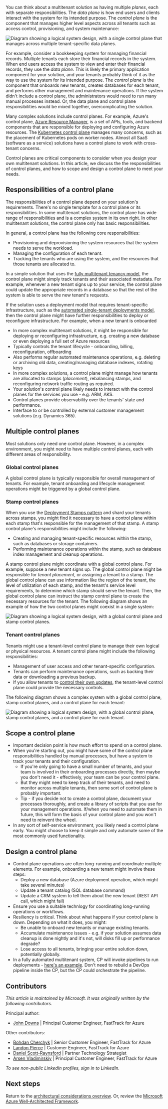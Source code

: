 You can think about a multitenant solution as having multiple *planes*, each with separate responsibilities. The *data plane* is how end users and clients interact with the system for its intended purpose. The *control plane* is the component that manages higher level aspects across all tenants such as access control, provisioning, and system maintenance: 

![Diagram showing a logical system design, with a single control plane that manages across multiple tenant-specific data planes.](media/control-planes/control-planes.png)

For example, consider a bookkeeping system for managing financial records. Multiple tenants each store their financial records in the system. When end users access the system to view and enter their financial records, they use the *data plane*. This is likely the primary application component for your solution, and your tenants probably think of it as the way to use the system for its intended purpose. The *control plane* is the component that onboards new tenants, creates databases for each tenant, and performs other management and maintenance operations. If the system didn't include a control plane, the administrators would need to run many manual processes instead. Or, the data plane and control plane responsibilities would be mixed together, overcomplicating the solution.

Many complex solutions include control planes. For example, Azure's control plane, [Azure Resource Manager](/azure/azure-resource-manager/management/overview), is a set of APIs, tools, and backend components that are responsible for deploying and configuring Azure resources. The [Kubernetes control plane](https://kubernetes.io/docs/concepts/overview/components/#control-plane-components) manages many concerns, such as the placement of Kubernetes pods on worker nodes. Almost all SaaS (software as a service) solutions have a control plane to work with cross-tenant concerns.

Control planes are critical components to consider when you design your own multitenant solutions. In this article, we discuss the the responsibilities of control planes, and how to scope and design a control plane to meet your needs.

## Responsibilities of a control plane

The responsibilities of a control plane depend on your solution's requirements. There's no single template for a control plane or its responsibilities. In some multitenant solutions, the control plane has wide range of responsibilities and is a complex system in its own right. In other multitenant solutions, the control plane only has basic responsibilities.

In general, a control plane has the following core responsibilities:

- Provisioning and deprovisioning the system resources that the system needs to serve the workload.
- Managing the configuration of each tenant.
- Tracking the tenants who are using the system, and the resources that those tenants are allocated to.

In a simple solution that uses the [fully multitenant tenancy model](tenancy-models.yml#fully-multitenant-deployments), the control plane might simply track tenants and their associated metadata. For example, whenever a new tenant signs up to your service, the control plane could update the appropriate records in a database so that the rest of the system is able to serve the new tenant's requests.

If the solution uses a deployment model that requires tenant-specific infrastructure, such as the [automated single-tenant deployments model](tenancy-models.yml#automated-single-tenant-deployments), then the control plane might have further responsibilities to deploy or reconfigure infrastructure. For example, when a new tenant is onboarded

* In more complex multitenant solutions, it might be responsible for deploying or reconfiguring infrastructure, e.g. creating a new database or even deploying a full set of Azure resources
* Typically controls the tenant lifecycle - onboarding, billing, reconfiguration, offboarding
* Also performs regular automated maintenance operations, e.g. deleting or archiving old data, creating/managing database indexes, rotating keys
* In more complex solutions, a control plane might manage how tenants are allocated to stamps (*placement*), rebalancing stamps, and reconfiguring network traffic routing as required.
* Your solution's control plane likely needs to interact with the control planes for the services you use - e.g. ARM, AKS.
* Control planes provide observability over the tenants' state and performance.
* Interface to or be controlled by external customer management solutions (e.g. Dynamics 365).

## Multiple control planes

Most solutions only need one control plane. However, in a complex environment, you might need to have multiple control planes, each with different areas of responsibility.

### Global control planes

A global control plane is typically responsible for overall management of tenants. For example, tenant onboarding and lifecycle management operations might be triggered by a global control plane.

### Stamp control planes

When you use the [Deployment Stamps pattern](../../../patterns/deployment-stamp.yml) and shard your tenants across stamps, you might find it necessary to have a control plane within each stamp that's responsible for the management of that stamp. A stamp control plane's responsibilities might include the following:

- Creating and managing tenant-specific resources within the stamp, such as databases or storage containers.
- Performing maintenance operations within the stamp, such as database index management and cleanup operations.

A stamp control plane might coordinate with a global control plane. For example, suppose a new tenant signs up. The global control plane might be responsible for *tenant placement*, or assigning a tenant to a stamp. The global control plane can use information like the region of the tenant, the level of utilization of each stamp, and the tenant's service level requirements, to determine which stamp should serve the tenant. Then, the global control plane can instruct the stamp control plane to create the necessary resources for the tenant. The following diagram shows an example of how the two control planes might coexist in a single system:

![Diagram showing a logical system design, with a global control plane and stamp control planes.](media/control-planes/stamp-control-planes.png)

### Tenant control planes

Tenants might use a tenant-level control plane to manage their own logical or physical resources. A tenant control plane might include the following responsibilities:

- Management of user access and other tenant-specific configuration.
- Tenants can perform maintenance operations, such as backing their data or downloading a previous backup.
- If you allow tenants to [control their own updates](updates.md), the tenant-level control plane could provide the necessary controls.

The following diagram shows a complex system with a global control plane, stamp control planes, and a control plane for each tenant:

![Diagram showing a logical system design, with a global control plane, stamp control planes, and a control plane for each tenant.](media/control-planes/tenant-control-planes.png)

## Scope a control plane

* Important decision point is how much effort to spend on a control plane.
* When you're starting out, you might have some of the control plane responsibilities handled by manual processes, but have a system to track your tenants and their configuration.
  * If you're only going to have a small number of tenants, and your team is involved in their onboarding processes directly, then maybe you don't need it - effectively, your team can be your control plane.
  * But they might need to keep track of their tenants, and need to monitor across multiple tenants, then some sort of control plane is probably important.
  * Tip - if you decide not to create a control plane, document your processes thoroughly, and create a library of scripts that you use for your management operations. If/when you need to automate them in future, this will form the basis of your control plane and you won't need to reinvent the wheel.
* In any sort of self-service environment, you likely need a control plane early. You might choose to keep it simple and only automate some of the most commonly used functionality.

## Design a control plane

* Control plane operations are often long-running and coordinate multiple elements. For example, onboarding a new tenant might involve these steps:
    * Deploy a new database (Azure deployment operation, which might take several minutes)
    * Update a tenant catalog (SQL database command)
    * Update a CRM system to tell them about the new tenant (REST API call, which might fail)
* Ensure you use a suitable technlogy for coordinating long-running operations or workflows.
* Resiliency is critical. Think about what happens if your control plane is down. Depending on what it does, you might:
   * Be unable to onboard new tenants or manage existing tenants.
   * Accumulate maintenance issues - e.g. if your solution assumes data cleanup is done nightly and it's not, will disks fill up or performance degrade?
   * Lose access to all tenants, bringing your entire solution down, potentially globally.
* In a fully automated multitenant system, CP will invoke pipelines to run deployments - [here's an example](../approaches/deployment-configuration.yml). Don't need to rebuild a DevOps pipeline inside the CP, but the CP could orchestrate the pipeline.

## Contributors

*This article is maintained by Microsoft. It was originally written by the following contributors.*

Principal author:

 * [John Downs](http://linkedin.com/in/john-downs) | Principal Customer Engineer, FastTrack for Azure

Other contributors:

 * [Bohdan Cherchyk](http://linkedin.com/in/cherchyk) | Senior Customer Engineer, FastTrack for Azure
 * [Landon Pierce](https://www.linkedin.com/in/landon-pierce-a84b37b6) | Customer Engineer, FastTrack for Azure
 * [Daniel Scott-Raynsford](http://linkedin.com/in/dscottraynsford) | Partner Technology Strategist
 * [Arsen Vladimirskiy](http://linkedin.com/in/arsenv) | Principal Customer Engineer, FastTrack for Azure

*To see non-public LinkedIn profiles, sign in to LinkedIn.*

## Next steps

Return to the [architectural considerations overview](overview.yml). Or, review the [Microsoft Azure Well-Architected Framework](/azure/architecture/framework).
